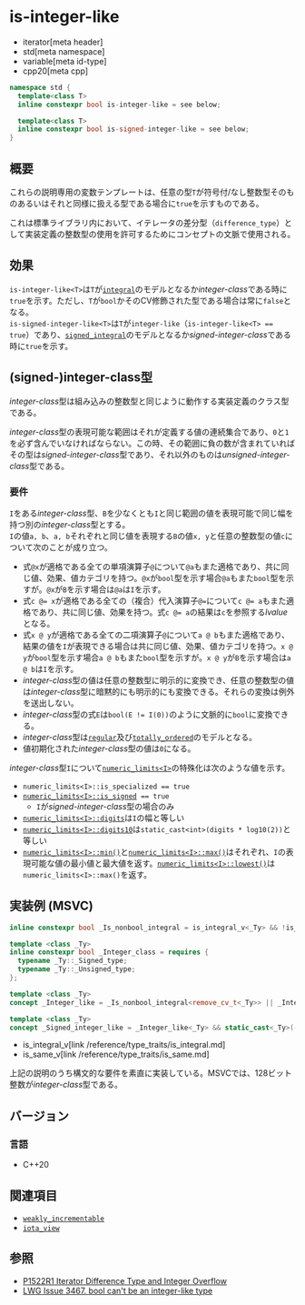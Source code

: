 # is-integer-like
* iterator[meta header]
* std[meta namespace]
* variable[meta id-type]
* cpp20[meta cpp]

```cpp
namespace std {
  template<class T>
  inline constexpr bool is-integer-like = see below;

  template<class T>
  inline constexpr bool is-signed-integer-like = see below;
}
```

## 概要

これらの説明専用の変数テンプレートは、任意の型`T`が符号付/なし整数型そのものあるいはそれと同様に扱える型である場合に`true`を示すものである。

これは標準ライブラリ内において、イテレータの差分型（`difference_type`）として実装定義の整数型の使用を許可するためにコンセプトの文脈で使用される。

## 効果

`is-integer-like<T>`は`T`が[`integral`](/reference/concepts/integral.md)のモデルとなるか*integer-class*である時に`true`を示す。ただし、`T`が`bool`かそのCV修飾された型である場合は常に`false`となる。  
`is-signed-integer-like<T>`は`T`が`integer-like`（`is-integer-like<T> == true`）であり、[`signed_integral`](/reference/concepts/signed_integral.md)のモデルとなるか*signed-integer-class*である時に`true`を示す。

## (signed-)integer-class型

*integer-class*型は組み込みの整数型と同じように動作する実装定義のクラス型である。

*integer-class*型の表現可能な範囲はそれが定義する値の連続集合であり、`0`と`1`を必ず含んでいなければならない。この時、その範囲に負の数が含まれていればその型は*signed-integer-class*型であり、それ以外のものは*unsigned-integer-class*型である。

### 要件

`I`をある*integer-class*型、`B`を少なくとも`I`と同じ範囲の値を表現可能で同じ幅を持つ別の*integer-class*型とする。  
`I`の値`a, b`、`a, b`それぞれと同じ値を表現する`B`の値`x, y`と任意の整数型の値`c`について次のことが成り立つ。

- 式`@x`が適格である全ての単項演算子`@`について`@a`もまた適格であり、共に同じ値、効果、値カテゴリを持つ。`@x`が`bool`型を示す場合`@a`もまた`bool`型を示すが。`@x`が`B`を示す場合は`@a`は`I`を示す。
- 式`c @= x`が適格である全ての（複合）代入演算子`@=`について`c @= a`もまた適格であり、共に同じ値、効果を持つ。式`c @= a`の結果は`c`を参照する*lvalue*となる。
- 式`x @ y`が適格である全ての二項演算子`@`について`a @ b`もまた適格であり、結果の値を`I`が表現できる場合は共に同じ値、効果、値カテゴリを持つ。`x @ y`が`bool`型を示す場合`a @ b`もまた`bool`型を示すが。`x @ y`が`B`を示す場合は`a @ b`は`I`を示す。
- *integer-class*型の値は任意の整数型に明示的に変換でき、任意の整数型の値は*integer-class*型に暗黙的にも明示的にも変換できる。それらの変換は例外を送出しない。
- *integer-class*型の式`E`は`bool(E != I(0))`のように文脈的に`bool`に変換できる。
- *integer-class*型は[`regular`](/reference/concepts/regular.md)及び[`totally_ordered`](/reference/concepts/totally_ordered.md)のモデルとなる。
- 値初期化された*integer-class*型の値は`0`になる。

*integer-class*型`I`について[`numeric_limits<I>`](/reference/limits/numeric_limits.md)の特殊化は次のような値を示す。

- `numeric_limits<I>::is_specialized == true`
- [`numeric_limits<I>::is_signed`](/reference/limits/numeric_limits/is_signed.md)` == true`
    - `I`が*signed-integer-class*型の場合のみ
- [`numeric_limits<I>::digits`](/reference/limits/numeric_limits/digits.md)は`I`の幅と等しい
- [`numeric_limits<I>::digits10`](/reference/limits/numeric_limits/digits10.md)は`static_cast<int>(digits * log10(2))`と等しい
- [`numeric_limits<I>::min()`](/reference/limits/numeric_limits/min.md)と[`numeric_limits<I>::max()`](/reference/limits/numeric_limits/max.md)はそれぞれ、`I`の表現可能な値の最小値と最大値を返す。[`numeric_limits<I>::lowest()`](/reference/limits/numeric_limits/lowest.md)は`numeric_limits<I>::max()`を返す。

## 実装例 (MSVC)

```cpp
inline constexpr bool _Is_nonbool_integral = is_integral_v<_Ty> && !is_same_v<remove_cv_t<_Ty>, bool>;

template <class _Ty>
inline constexpr bool _Integer_class = requires {
  typename _Ty::_Signed_type;
  typename _Ty::_Unsigned_type;
};

template <class _Ty>
concept _Integer_like = _Is_nonbool_integral<remove_cv_t<_Ty>> || _Integer_class<_Ty>;

template <class _Ty>
concept _Signed_integer_like = _Integer_like<_Ty> && static_cast<_Ty>(-1) < static_cast<_Ty>(0);
```
* is_integral_v[link /reference/type_traits/is_integral.md]
* is_same_v[link /reference/type_traits/is_same.md]

上記の説明のうち構文的な要件を素直に実装している。MSVCでは、128ビット整数が*integer-class*型である。

## バージョン
### 言語
- C++20

## 関連項目

- [`weakly_incrementable`](weakly_incrementable.md)
- [`iota_view`](/reference/ranges/iota_view.md)

## 参照

- [P1522R1 Iterator Difference Type and Integer Overflow](http://www.open-std.org/jtc1/sc22/wg21/docs/papers/2019/p1522r1.pdf)
- [LWG Issue 3467. bool can't be an integer-like type](https://cplusplus.github.io/LWG/issue3467)

